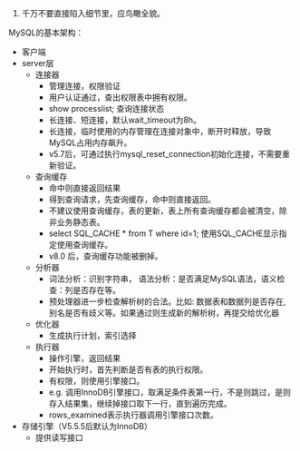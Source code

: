 1. 千万不要直接陷入细节里，应鸟瞰全貌。

MySQL的基本架构：

- 客户端
- server层
  - 连接器
    - 管理连接，权限验证
    - 用户认证通过，查出权限表中拥有权限。
    - show processlist; 查询连接状态
    - 长连接、短连接，默认wait\_timeout为8h。
    - 长连接，临时使用的内存管理在连接对象中，断开时释放，导致MySQL占用内存飙升。
    - v5.7后，可通过执行mysql\_reset\_connection初始化连接，不需要重新验证。
  - 查询缓存
    - 命中则直接返回结果
    - 得到查询请求，先查询缓存，命中则直接返回。
    - 不建议使用查询缓存，表的更新，表上所有查询缓存都会被清空，除非业务静态表。
    - select SQL\_CACHE \* from T where id=1; 使用SQL\_CACHE显示指定使用查询缓存。
    - v8.0 后，查询缓存功能被删掉。
  - 分析器
    - 词法分析：识别字符串， 语法分析：是否满足MySQL语法，语义检查：列是否存在等。
    - 预处理器进一步检查解析树的合法。比如: 数据表和数据列是否存在, 别名是否有歧义等。如果通过则生成新的解析树，再提交给优化器
  - 优化器
    - 生成执行计划，索引选择
  - 执行器
    - 操作引擎，返回结果
    - 开始执行时，首先判断是否有表的执行权限。
    - 有权限，则使用引擎接口。
    - e.g. 调用InnoDB引擎接口，取满足条件表第一行，不是则跳过，是则存入结果集，继续掉接口取下一行，直到遍历完成。
    - rows\_examined表示执行器调用引擎接口次数。
- 存储引擎（V5.5.5后默认为InnoDB）
  - 提供读写接口




